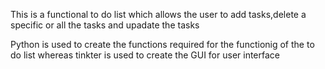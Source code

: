 This is a functional to do list which allows the user to add tasks,delete a specific or all the tasks and upadate the tasks

Python is used to create the functions required for the functionig of the to do list whereas tinkter is used to create the GUI for user interface
